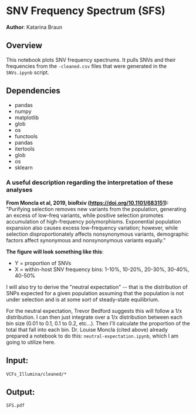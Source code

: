 # SNV Frequency Spectrum (SFS)

**Author**: Katarina Braun 

## Overview
This notebook plots SNV frequency spectrums. It pulls SNVs and their frequencies from the `-cleaned.csv` files that were generated in the `SNVs.ipynb` script. 

## Dependencies 
- pandas
- numpy
- matplotlib
- glob
- os
- functools
- pandas
- itertools
- glob
- os
- sklearn 

### A useful description regarding the interpretation of these analyses 
**From Moncla et al, 2019, bioRxiv (https://doi.org/10.1101/683151):**  
"Purifying selection removes new variants from the population, generating an excess of low-freq variants, while positive selection promotes accumulation of high-frequency polymorphisms. Exponential population expansion also causes excess low-frequency variation; however, while selection disproportionately affects nonsynonymous variants, demographic factors affect synonymous and nonsynonymous variants equally."

**The figure will look something like this**: 
- Y = proportion of SNVs
- X = within-host SNV frequency bins: 1-10%, 10-20%, 20-30%, 30-40%, 40-50%

I will also try to derive the "neutral expectation" -- that is the distribution of SNPs expected for a given population assuming that the population is not under selection and is at some sort of steady-state equilibrium. 

For the neutral expectation, Trevor Bedford suggests this will follow a 1/x distribution. I can then just integrate over a 1/x distribution between each bin size (0.01 to 0.1, 0.1 to 0.2, etc...). Then I'll calculate the proportion of the total that fall into each bin. Dr. Louise Moncla (cited above) already prepared a notebook to do this: `neutral-expectation.ipynb`, which I am going to utilize here. 
    
## Input: 

`VCFs_Illumina/cleaned/*`

## Output: 

`SFS.pdf`